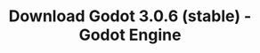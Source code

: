 ---
# Generated by /tools/generators/src/download_archive_generator !!! do not edit by hand !!!
title: 'Download Godot 3.0.6 (stable) - Godot Engine'
type: 'download/archive'
name: '3.0.6'
flavor: 'stable'
release_date: '2018-07-29T03:00:00-00:00'
release_notes: 'article/maintenance-release-godot-3-0-6/'
primaryPlatforms:
  - 'android.apk'
  - 'macos.universal'
  - 'windows.64'
  - 'linux_server.headless.64'
  - 'web'
  - 'templates'
links:
  android.apk:
    name: 'android.apk'
    title: 'Android'
    caption: 'Universal APK (ARM64 + ARMv7 + x86_64 + x86)'
    tags:
      - 'APK download'
      - 'ARM64/v7'
      - 'x86 (64 & 32 bit)'
    hosts:
      github_builds:
        regular: 'https://github.com/godotengine/godot-builds/releases/download/3.0.6-stable/Godot_v3.0.6-stable_android_editor.apk'
        mono: '#'
      github:
        regular: 'https://github.com/godotengine/godot/releases/download/3.0.6-stable/Godot_v3.0.6-stable_android_editor.apk'
        mono: '#'
  macos.universal:
    name: 'macos.universal'
    title: 'macOS'
    caption: 'Universal (x86_64 + Apple Silicon)'
    tags:
      - 'Intel/Apple Silicon'
      - '64 bit'
    hosts:
      github_builds:
        regular: 'https://github.com/godotengine/godot-builds/releases/download/3.0.6-stable/Godot_v3.0.6-stable_osx.universal.zip'
        mono: 'https://github.com/godotengine/godot-builds/releases/download/3.0.6-stable/Godot_v3.0.6-stable_mono_osx.universal.zip'
      github:
        regular: 'https://github.com/godotengine/godot/releases/download/3.0.6-stable/Godot_v3.0.6-stable_osx.universal.zip'
        mono: 'https://github.com/godotengine/godot/releases/download/3.0.6-stable/Godot_v3.0.6-stable_mono_osx.universal.zip'
  windows.64:
    name: 'windows.64'
    title: 'Windows'
    caption: 'Standard (x86_64)'
    tags:
      - '64 bit'
    hosts:
      github_builds:
        regular: 'https://github.com/godotengine/godot-builds/releases/download/3.0.6-stable/Godot_v3.0.6-stable_win64.exe.zip'
        mono: 'https://github.com/godotengine/godot-builds/releases/download/3.0.6-stable/Godot_v3.0.6-stable_mono_win64.zip'
      github:
        regular: 'https://github.com/godotengine/godot/releases/download/3.0.6-stable/Godot_v3.0.6-stable_win64.exe.zip'
        mono: 'https://github.com/godotengine/godot/releases/download/3.0.6-stable/Godot_v3.0.6-stable_mono_win64.zip'
  linux_server.headless.64:
    name: 'linux_server.headless.64'
    title: 'Linux Server'
    caption: 'Headless (x86_64)'
    tags:
      - '64 bit'
      - 'Headless'
    hosts:
      github_builds:
        regular: 'https://github.com/godotengine/godot-builds/releases/download/3.0.6-stable/Godot_v3.0.6-stable_linux_headless.64.zip'
        mono: 'https://github.com/godotengine/godot-builds/releases/download/3.0.6-stable/Godot_v3.0.6-stable_mono_linux_headless_64.zip'
      github:
        regular: 'https://github.com/godotengine/godot/releases/download/3.0.6-stable/Godot_v3.0.6-stable_linux_headless.64.zip'
        mono: 'https://github.com/godotengine/godot/releases/download/3.0.6-stable/Godot_v3.0.6-stable_mono_linux_headless_64.zip'
  web:
    name: 'web'
    title: 'Web editor'
    caption: ''
    tags:
      - 'Self-hosted'
      - 'Cross-platform'
    hosts:
      github_builds:
        regular: 'https://github.com/godotengine/godot-builds/releases/download/3.0.6-stable/Godot_v3.0.6-stable_web_editor.zip'
        mono: '#'
      github:
        regular: 'https://github.com/godotengine/godot/releases/download/3.0.6-stable/Godot_v3.0.6-stable_web_editor.zip'
        mono: '#'
  linux.64:
    name: 'linux.64'
    title: 'Linux'
    caption: 'Standard (x86_64)'
    tags:
      - '64 bit'
    hosts:
      github_builds:
        regular: 'https://github.com/godotengine/godot-builds/releases/download/3.0.6-stable/Godot_v3.0.6-stable_x11.64.zip'
        mono: 'https://github.com/godotengine/godot-builds/releases/download/3.0.6-stable/Godot_v3.0.6-stable_mono_x11_64.zip'
      github:
        regular: 'https://github.com/godotengine/godot/releases/download/3.0.6-stable/Godot_v3.0.6-stable_x11.64.zip'
        mono: 'https://github.com/godotengine/godot/releases/download/3.0.6-stable/Godot_v3.0.6-stable_mono_x11_64.zip'
  linux.32:
    name: 'linux.32'
    title: 'Linux'
    caption: 'Standard (x86)'
    tags:
      - '32 bit'
    hosts:
      github_builds:
        regular: 'https://github.com/godotengine/godot-builds/releases/download/3.0.6-stable/Godot_v3.0.6-stable_x11.32.zip'
        mono: 'https://github.com/godotengine/godot-builds/releases/download/3.0.6-stable/Godot_v3.0.6-stable_mono_x11_32.zip'
      github:
        regular: 'https://github.com/godotengine/godot/releases/download/3.0.6-stable/Godot_v3.0.6-stable_x11.32.zip'
        mono: 'https://github.com/godotengine/godot/releases/download/3.0.6-stable/Godot_v3.0.6-stable_mono_x11_32.zip'
  windows.32:
    name: 'windows.32'
    title: 'Windows'
    caption: 'Standard (x86)'
    tags:
      - '32 bit'
    hosts:
      github_builds:
        regular: 'https://github.com/godotengine/godot-builds/releases/download/3.0.6-stable/Godot_v3.0.6-stable_win32.exe.zip'
        mono: 'https://github.com/godotengine/godot-builds/releases/download/3.0.6-stable/Godot_v3.0.6-stable_mono_win32.zip'
      github:
        regular: 'https://github.com/godotengine/godot/releases/download/3.0.6-stable/Godot_v3.0.6-stable_win32.exe.zip'
        mono: 'https://github.com/godotengine/godot/releases/download/3.0.6-stable/Godot_v3.0.6-stable_mono_win32.zip'
  linux_server.64:
    name: 'linux_server.64'
    title: 'Linux Server'
    caption: 'Standard (x86_64)'
    tags:
      - '64 bit'
    hosts:
      github_builds:
        regular: 'https://github.com/godotengine/godot-builds/releases/download/3.0.6-stable/Godot_v3.0.6-stable_linux_server.64.zip'
        mono: 'https://github.com/godotengine/godot-builds/releases/download/3.0.6-stable/Godot_v3.0.6-stable_mono_linux_server_64.zip'
      github:
        regular: 'https://github.com/godotengine/godot/releases/download/3.0.6-stable/Godot_v3.0.6-stable_linux_server.64.zip'
        mono: 'https://github.com/godotengine/godot/releases/download/3.0.6-stable/Godot_v3.0.6-stable_mono_linux_server_64.zip'
  aar_library:
    name: 'aar_library'
    title: 'AAR library'
    caption: ''
    tags:
      - 'Android plugins'
      - 'Java'
      - 'Kotlin'
    hosts:
      github_builds:
        regular: 'https://github.com/godotengine/godot-builds/releases/download/3.0.6-stable/godot-lib.3.0.6.stable.release.aar'
        mono: 'https://github.com/godotengine/godot-builds/releases/download/3.0.6-stable/godot-lib.3.0.6.stable.mono.release.aar'
      github:
        regular: 'https://github.com/godotengine/godot/releases/download/3.0.6-stable/godot-lib.3.0.6.stable.release.aar'
        mono: 'https://github.com/godotengine/godot/releases/download/3.0.6-stable/godot-lib.3.0.6.stable.mono.release.aar'
  templates:
    name: 'templates'
    title: 'Export templates'
    caption: ''
    tags:
      - 'Used to export your games to all supported platforms'
    hosts:
      github_builds:
        regular: 'https://github.com/godotengine/godot-builds/releases/download/3.0.6-stable/Godot_v3.0.6-stable_export_templates.tpz'
        mono: 'https://github.com/godotengine/godot-builds/releases/download/3.0.6-stable/Godot_v3.0.6-stable_mono_export_templates.tpz'
      github:
        regular: 'https://github.com/godotengine/godot/releases/download/3.0.6-stable/Godot_v3.0.6-stable_export_templates.tpz'
        mono: 'https://github.com/godotengine/godot/releases/download/3.0.6-stable/Godot_v3.0.6-stable_mono_export_templates.tpz'
---